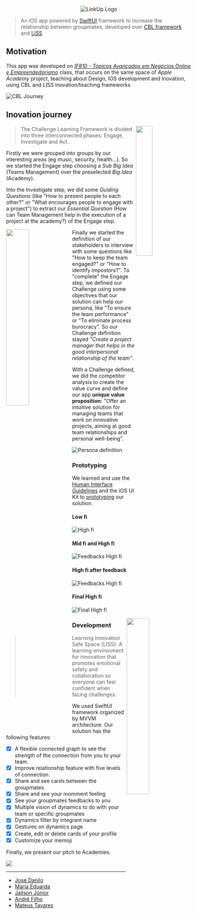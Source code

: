 <p align="center">
  <img src=".github/logo" alt="LinkUp Logo">
</p>



> An iOS app powered by [SwiftUI](https://developer.apple.com/documentation/SwiftUI) framework to increase the relationship between groupmates, developed over [CBL framework](https://www.challengebasedlearning.org/framework/) and [LISS](https://medium.com/appledeveloperacademy-ufpe/um-espaço-seguro-para-a-aprendizagem-de-inovação-liss-26208fbb02a4)

## Motivation

This app was developed on [*IF810 - Tópicos Avançados em Negócios Online e Empreendedorismo*](https://www.developeracademy.cin.ufpe.br/foundations) class, that occurs on the same space of *Apple Academy* project, teaching about Design, IOS development and Inovation, using CBL and LISS inovation/teaching frameworks

![CBL Journey](.github/cbl.png)

## Inovation journey

<img align="right" width="30%" src=".github/home.gif">

> The Challenge Learning Framework is divided into three interconnected phases: Engage, Investigate and Act.

Firstly we were grouped into groups by our interesting areas (eg music, security, health...). So we started the Engage step choosing a *Sub Big Idea* (Teams Management) over the preselected *Big Idea* (Academy).

Into the Investigate step, we did some *Guiding Questions* (like "How to present people to each other?" or "What encourages people to engage with a project") to extract our *Essential Question* (How can Team Management help in the execution of a project at the academy?) of the Engage step.

<img align="left" width="35%" src="https://jailson-personal.s3.sa-east-1.amazonaws.com/images/codecademy-javascript/Screenshot_01.png">

Finally we started the definition of our stakeholders to interview with some questions like "How to keep the team engaged?" or "How to identify impostors?". To "complete" the Engage step, we defined our Challenge using some objectives that our solution can help our persona, like "To ensure the team performance" or "To eliminate process burocracy". So our Challenge definition stayed *"Create a project manager that helps in the good interpersonal relationship of the team"*.

With a Challenge defined, we did the competitor analysis to create the value curve and define our app **unique value proposition**: "Offer an intuitive solution for managing teams that work on innovative projects, aiming at good team relationships and personal well-being".

![Persona definition](.github/persona.jpg)

### Prototyping

We learned and use the [Human Interface Guidelines](https://developer.apple.com/design/human-interface-guidelines/) and the iOS UI Kit to [prototyping](https://www.figma.com/file/DwvcR5fshrIDC7t2NzjtiV/Foundations?node-id=0-1&t=2Ag3tGyyDL5cC9r4-0) our solution.

#### Low fi
![High fi](.github/lowfi.png)

#### Mid fi and High fi
![Feedbacks High fi](.github/midfi.jpg)

#### High fi after feedback
![Feedbacks High fi](.github/highfi2.png)

#### Final High fi
![Final High fi](.github/highfi3.png)

<img align="right" width="35%" src=".github/dynamics.gif">

### Development

> Learning Innovation Safe Space (LISS): A learning environment for innovation that promotes emotional safety and collaboration so everyone can feel confident when facing challenges.

We used SwiftUI framework organized by MVVM architecture. Our solution has the following features:

 - [x] A flexible connected graph to see the strength of the connection from you to your team.
 - [x] Improve relationship feature with five levels of connection.
 - [x] Share and see cards between the groupmates
 - [x] Share and see your momment feeling
 - [x] See your groupmates feedbacks to you
 - [x] Multiple vision of dynamics to do with your team or specific groupmates
 - [x] Dynamics filter by integrant name
 - [x] Gestures on dynamics page
 - [x] Create, edit or delete cards of your profile
 - [x] Customize your memoji

Finally, we present our pitch to Academies.

<a href="https://github.com/jdaniloc/linkup/graphs/contributors"><img src="https://contrib.rocks/image?repo=jdaniloc/linkup"/></a>

---

- [José Danilo](https://github.com/JDaniloC)
- [Maria Eduarda](https://github.com/Madu218)
- [Jailson Júnior](https://github.com/Jailsonsdsj)
- [André Filho](https://github.com/mrdedede)
- [Mateus Tavares](https://github.com/mateusnotgado)
